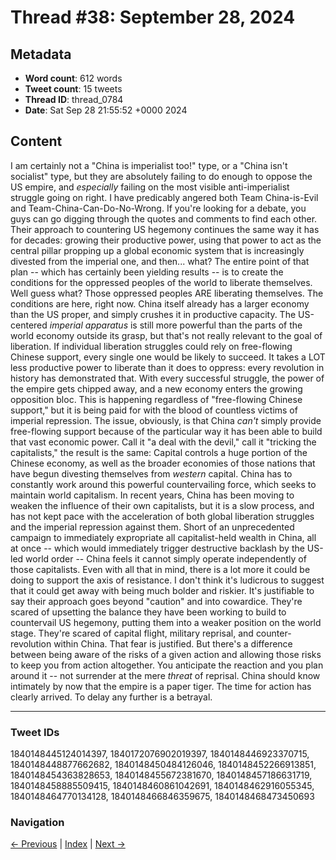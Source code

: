 # Thread #38: September 28, 2024

## Metadata
- **Word count**: 612 words
- **Tweet count**: 15 tweets
- **Thread ID**: thread_0784
- **Date**: Sat Sep 28 21:55:52 +0000 2024

## Content

I am certainly not a "China is imperialist too!" type, or a "China isn't socialist" type, but they are absolutely failing to do enough to oppose the US empire, and *especially* failing on the most visible anti-imperialist struggle going on right. I have predicably angered both Team China-is-Evil and Team-China-Can-Do-No-Wrong. If you're looking for a debate, you guys can go digging through the quotes and comments to find each other. Their approach to countering US hegemony continues the same way it has for decades: growing their productive power, using that power to act as the central pillar propping up a global economic system that is increasingly divested from the imperial one, and then... what? The entire point of that plan -- which has certainly been yielding results -- is to create the conditions for the oppressed peoples of the world to liberate themselves. Well guess what? Those oppressed peoples ARE liberating themselves. The conditions are here, right now. China itself already has a larger economy than the US proper, and simply crushes it in productive capacity. The US-centered *imperial apparatus* is still more powerful than the parts of the world economy outside its grasp, but that's not really relevant to the goal of liberation. If individual liberation struggles could rely on free-flowing Chinese support, every single one would be likely to succeed. It takes a LOT less productive power to liberate than it does to oppress: every revolution in history has demonstrated that. With every successful struggle, the power of the empire gets chipped away, and a new economy enters the growing opposition bloc. This is happening regardless of "free-flowing Chinese support," but it is being paid for with the blood of countless victims of imperial repression. The issue, obviously, is that China *can't* simply provide free-flowing support because of the particular way it has been able to build that vast economic power. Call it "a deal with the devil," call it "tricking the capitalists," the result is the same: Capital controls a huge portion of the Chinese economy, as well as the broader economies of those nations that have begun divesting themselves from *western* capital. China has to constantly work around this powerful countervailing force, which seeks to maintain world capitalism. In recent years, China has been moving to weaken the influence of their own capitalists, but it is a slow process, and has not kept pace with the acceleration of both global liberation struggles and the imperial repression against them. Short of an unprecedented campaign to immediately expropriate all capitalist-held wealth in China, all at once -- which would immediately trigger destructive backlash by the US-led world order -- China feels it cannot simply operate independently of those capitalists. Even with all that in mind, there is a lot more it could be doing to support the axis of resistance. I don't think it's ludicrous to suggest that it could get away with being much bolder and riskier. It's justifiable to say their approach goes beyond "caution" and into cowardice. They're scared of upsetting the balance they have been working to build to countervail US hegemony, putting them into a weaker position on the world stage. They're scared of capital flight, military reprisal, and counter-revolution within China. That fear is justified. But there's a difference between being aware of the risks of a given action and allowing those risks to keep you from action altogether. You anticipate the reaction and you plan around it -- not surrender at the mere *threat* of reprisal. China should know intimately by now that the empire is a paper tiger. The time for action has clearly arrived. To delay any further is a betrayal.

---

### Tweet IDs
1840148445124014397, 1840172076902019397, 1840148446923370715, 1840148448877662682, 1840148450484126046, 1840148452266913851, 1840148454363828653, 1840148455672381670, 1840148457186631719, 1840148458885509415, 1840148460861042691, 1840148462916055345, 1840148464770134128, 1840148466846359675, 1840148468473450693

### Navigation
[← Previous](#037) | [Index](index.md) | [Next →](#039)
